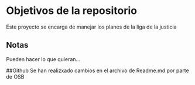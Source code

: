 # Objetivos de la repositorio

Este proyecto se encarga de manejar los planes de la liga de la justicia


## Notas
Pueden hacer lo que quieran...


##Github
Se han realizxado cambios en el archivo de Readme.md por parte de OSB
